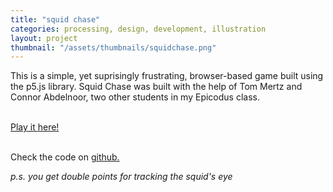 ```yaml
---
title: "squid chase"
categories: processing, design, development, illustration
layout: project
thumbnail: "/assets/thumbnails/squidchase.png"
---
```


This is a simple, yet suprisingly frustrating, browser-based game built using the p5.js library.
Squid Chase was built with the help of Tom Mertz and Connor Abdelnoor, two other students in my Epicodus class.
<br>
<br>

<a href="{{ site.url }}/squidchase" target="_blank">Play it here!</a>

<br>
Check the code on <a href="https://github.com/tjheffner/squarechase-game" target="_blank">github.</a>


_p.s. you get double points for tracking the squid's eye_
